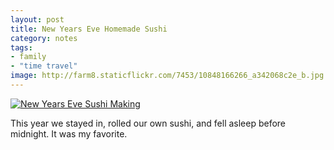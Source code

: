 ```yaml
---
layout: post
title: New Years Eve Homemade Sushi
category: notes
tags:
- family
- "time travel"
image: http://farm8.staticflickr.com/7453/10848166266_a342068c2e_b.jpg
---
```

<div class="photos">
<a href="http://www.flickr.com/photos/katydecorah/10848166266/" title="New Years Eve Sushi Making by katydecorah, on Flickr"><img src="http://farm8.staticflickr.com/7453/10848166266_a342068c2e_b.jpg" class="pop-out" alt="New Years Eve Sushi Making"></a>
</div>

This year we stayed in, rolled our own sushi, and fell asleep before midnight. It was my favorite.
